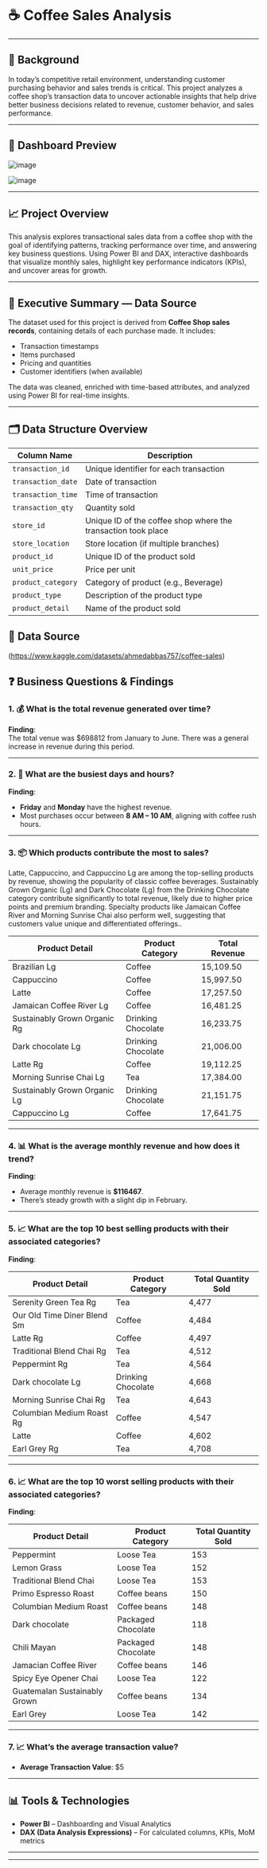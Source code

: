 # ☕ Coffee Sales Analysis

---
## 📌 Background  
In today’s competitive retail environment, understanding customer purchasing behavior and sales trends is critical.
This project analyzes a coffee shop’s transaction data to uncover actionable insights that help drive better business decisions
related to revenue, customer behavior, and sales performance.

---

## 📎 Dashboard Preview  
![image](https://github.com/user-attachments/assets/9d41169e-a6b9-4eed-9290-a0eb740d4f8d)


![image](https://github.com/user-attachments/assets/04ce39c4-5b93-45f0-91f5-50225b43175b)
 

---

## 📈 Project Overview  
This analysis explores transactional sales data from a coffee shop with the goal of identifying patterns, 
tracking performance over time, and answering key business questions. Using Power BI and DAX,
interactive dashboards that visualize monthly sales, highlight key performance indicators (KPIs), and uncover areas for growth.

---

## 🧾 Executive Summary — Data Source  
The dataset used for this project is derived from **Coffee Shop sales records**, containing details of each purchase made. It includes:

- Transaction timestamps
- Items purchased
- Pricing and quantities
- Customer identifiers (when available)

The data was cleaned, enriched with time-based attributes, and analyzed using Power BI for real-time insights.

---

## 🗂️ Data Structure Overview  

| Column Name         | Description                                     |
|---------------------|-------------------------------------------------|
| `transaction_id`     | Unique identifier for each transaction         |
| `transaction_date`   | Date of transaction                            |
| `transaction_time`   | Time of transaction                            |
| `transaction_qty`    | Quantity sold                                  |
| `store_id`           | Unique ID of the coffee shop where the transaction took place |
| `store_location`     | Store location (if multiple branches)          |
| `product_id`         | Unique ID of the product sold                  |
| `unit_price`         | Price per unit                                 |
| `product_category`   | Category of product (e.g., Beverage)           |
| `product_type`       | Description of the product type                |
| `product_detail`     | Name of the product sold                       |

## 🔗 Data Source
(https://www.kaggle.com/datasets/ahmedabbas757/coffee-sales)

## ❓ Business Questions & Findings

### 1. 💰 What is the total revenue generated over time?
**Finding**:  
The total venue was $698812 from January to June. There was a general increase in revenue during this period. 


---

### 2. 📅 What are the busiest days and hours?
**Finding**:  
- **Friday** and **Monday** have the highest revenue.
- Most purchases occur between **8 AM – 10 AM**, aligning with coffee rush hours.

---

### 3. 📦 Which products contribute the most to sales?

Latte, Cappuccino, and Cappuccino Lg are among the top-selling products by revenue, showing the popularity of classic coffee beverages.
Sustainably Grown Organic (Lg) and Dark Chocolate (Lg) from the Drinking Chocolate category contribute significantly to total revenue, likely due to higher price points and premium branding.
Specialty products like Jamaican Coffee River and Morning Sunrise Chai also perform well, suggesting that customers value unique and differentiated offerings..

| Product Detail                   | Product Category      | Total Revenue |
|----------------------------------|------------------------|---------------|
| Brazilian Lg                     | Coffee                 | 15,109.50     |
| Cappuccino                       | Coffee                 | 15,997.50     |
| Latte                            | Coffee                 | 17,257.50     |
| Jamaican Coffee River Lg         | Coffee                 | 16,481.25     |
| Sustainably Grown Organic Rg     | Drinking Chocolate     | 16,233.75     |
| Dark chocolate Lg                | Drinking Chocolate     | 21,006.00     |
| Latte Rg                         | Coffee                 | 19,112.25     |
| Morning Sunrise Chai Lg          | Tea                    | 17,384.00     |
| Sustainably Grown Organic Lg     | Drinking Chocolate     | 21,151.75     |
| Cappuccino Lg                    | Coffee                 | 17,641.75     |



---

### 4. 📊 What is the average monthly revenue and how does it trend?
**Finding**:  
- Average monthly revenue is **$116467**.
- There’s steady growth with a slight dip in February.

---

### 5. 📈 What are the top 10 best selling products with their associated categories?
**Finding**:  

| Product Detail                    | Product Category      | Total Quantity Sold |
|----------------------------------|------------------------|----------------------|
| Serenity Green Tea Rg            | Tea                    | 4,477                |
| Our Old Time Diner Blend Sm      | Coffee                 | 4,484                |
| Latte Rg                         | Coffee                 | 4,497                |
| Traditional Blend Chai Rg        | Tea                    | 4,512                |
| Peppermint Rg                    | Tea                    | 4,564                |
| Dark chocolate Lg                | Drinking Chocolate     | 4,668                |
| Morning Sunrise Chai Rg          | Tea                    | 4,643                |
| Columbian Medium Roast Rg        | Coffee                 | 4,547                |
| Latte                            | Coffee                 | 4,602                |
| Earl Grey Rg                     | Tea                    | 4,708                |


---
### 6. 📈 What are the top 10 worst selling products with their associated categories?
**Finding**:  

| Product Detail                    | Product Category      | Total Quantity Sold |
|----------------------------------|------------------------|----------------------|
| Peppermint                       | Loose Tea              | 153                  |
| Lemon Grass                      | Loose Tea              | 152                  |
| Traditional Blend Chai           | Loose Tea              | 153                  |
| Primo Espresso Roast             | Coffee beans           | 150                  |
| Columbian Medium Roast           | Coffee beans           | 148                  |
| Dark chocolate                   | Packaged Chocolate     | 118                  |
| Chili Mayan                      | Packaged Chocolate     | 148                  |
| Jamacian Coffee River            | Coffee beans           | 146                  |
| Spicy Eye Opener Chai            | Loose Tea              | 122                  |
| Guatemalan Sustainably Grown     | Coffee beans           | 134                  |
| Earl Grey                        | Loose Tea              | 142                  |



---
### 7. 📈 What’s the average transaction value?

- **Average   Transaction Value**: $5  


---

## 📊 Tools & Technologies  
- **Power BI** – Dashboarding and Visual Analytics  
- **DAX (Data Analysis Expressions)** – For calculated columns, KPIs, MoM metrics  


---


---


